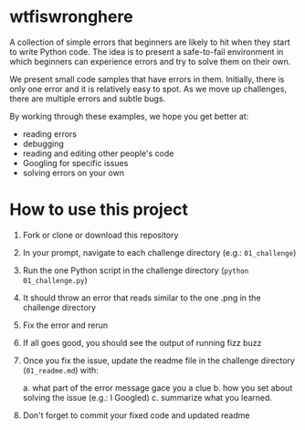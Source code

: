 # wtfiswronghere
A collection of simple errors that beginners are likely to hit when they start to write Python code. The idea is to present a safe-to-fail environment in which beginners can experience errors and try to solve them on their own. 

We present small code samples that have errors in them. Initially, there is only one error and it is relatively easy to spot. As we move up challenges, there are multiple errors and subtle bugs. 

By working through these examples, we hope you get better at:

* reading errors
* debugging
* reading and editing other people's code 
* Googling for specific issues
* solving errors on your own


# How to use this project

1. Fork or clone or download this repository
2. In your prompt, navigate to each challenge directory (e.g.: `01_challenge`)
3. Run the one Python script in the challenge directory (`python 01_challenge.py`)
4. It should throw an error that reads similar to the one .png in the challenge directory
5. Fix the error and rerun
6. If all goes good, you should see the output of running fizz buzz
7. Once you fix the issue, update the readme file in the challenge directory (`01_readme.md`) with:

    a. what part of the error message gace you a clue
    b. how you set about solving the issue (e.g.: I Googled)
    c. summarize what you learned. 
8. Don't forget to commit your fixed code and updated readme

